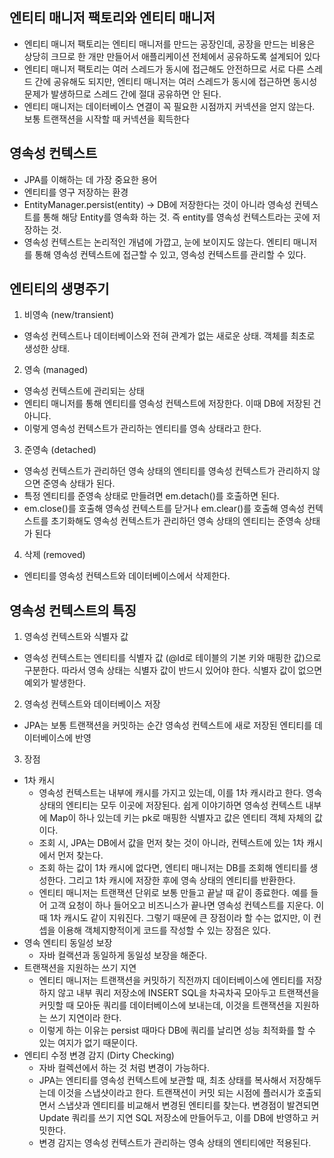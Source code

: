 ## 엔티티 매니저 팩토리와 엔티티 매니저


- 엔티티 매니저 팩토리는 엔티티 매니저를 만드는 공장인데, 공장을 만드는 비용은 상당히 크므로 한 개만 만들어서 애플리케이션 전체에서 공유하도록 설계되어 있다
- 엔티티 매니저 팩토리는 여러 스레드가 동시에 접근해도 안전하므로 서로 다른 스레드 간에 공유해도 되지만, 엔티티 매니저는 여러 스레드가 동시에 접근하면 동시성 문제가 발생하므로 스레드 간에 절대 공유하면 안 된다.
- 엔티티 매니저는 데이터베이스 연결이 꼭 필요한 시점까지 커넥션을 얻지 않는다. 보통 트랜잭션을 시작할 때 커넥션을 획득한다

## 영속성 컨텍스트


- JPA를 이해하는 데 가장 중요한 용어
- 엔티티를 영구 저장하는 환경
- EntityManager.persist(entity) → DB에 저장한다는 것이 아니라 영속성 컨텍스트를 통해 해당 Entity를 영속화 하는 것. 즉 entity를 영속성 컨텍스트라는 곳에 저장하는 것.
- 영속성 컨텍스트는 논리적인 개념에 가깝고, 눈에 보이지도 않는다. 엔티티 매니저를 통해 영속성 컨텍스트에 접근할 수 있고, 영속성 컨텍스트를 관리할 수 있다.

## 엔티티의 생명주기


1. 비영속 (new/transient) 
- 영속성 컨텍스트나 데이터베이스와 전혀 관계가 없는 새로운 상태. 객체를 최초로 생성한 상태.
2. 영속 (managed)
- 영속성 컨텍스트에 관리되는 상태
- 엔티티 매니저를 통해 엔티티를 영속성 컨텍스트에 저장한다. 이때 DB에 저장된 건 아니다.
- 이렇게 영속성 컨텍스트가 관리하는 엔티티를 영속 상태라고 한다.
3. 준영속 (detached)
- 영속성 컨텍스트가 관리하던 영속 상태의 엔티티를 영속성 컨텍스트가 관리하지 않으면 준영속 상태가 된다.
- 특정 엔티티를 준영속 상태로 만들려면 em.detach()를 호출하면 된다.
- em.close()를 호출해 영속성 컨텍스트를 닫거나 em.clear()를 호출해 영속성 컨텍스트를 초기화해도 영속성 컨텍스트가 관리하던 영속 상태의 엔티티는 준영속 상태가 된다
4. 삭제 (removed)
- 엔티티를 영속성 컨텍스트와 데이터베이스에서 삭제한다.

## 영속성 컨텍스트의 특징


1. 영속성 컨텍스트와 식별자 값
- 영속성 컨텍스트는 엔티티를 식별자 값 (@Id로 테이블의 기본 키와 매핑한 값)으로 구분한다. 따라서 영속 상태는 식별자 값이 반드시 있어야 한다. 식별자 값이 없으면 예외가 발생한다.
2. 영속성 컨텍스트와 데이터베이스 저장
- JPA는 보통 트랜잭션을 커밋하는 순간 영속성 컨텍스트에 새로 저장된 엔티티를 데이터베이스에 반영
3. 장점 
- 1차 캐시
    - 영속성 컨텍스트는 내부에 캐시를 가지고 있는데, 이를 1차 캐시라고 한다. 영속 상태의 엔티티는 모두 이곳에 저장된다. 쉽게 이야기하면 영속성 컨텍스트 내부에 Map이 하나 있는데 키는 pk로 매핑한 식별자고 값은 엔티티 객체 자체의 값이다.
    - 조회 시, JPA는 DB에서 값을 먼저 찾는 것이 아니라, 컨텍스트에 있는 1차 캐시에서 먼저 찾는다.
    - 조회 하는 값이 1차 캐시에 없다면, 엔티티 매니저는 DB를 조회해 엔티티를 생성한다. 그리고 1차 캐시에 저장한 후에 영속 상태의 엔티티를 반환한다.
    - 엔티티 매니저는 트랜잭션 단위로 보통 만들고 끝날 때 같이 종료한다. 예를 들어 고객 요청이 하나 들어오고 비즈니스가 끝나면 영속성 컨텍스트를 지운다. 이때 1차 캐시도 같이 지워진다. 그렇기 때문에 큰 장점이라 할 수는 없지만, 이 컨셉을 이용해 객체지향적이게 코드를 작성할 수 있는 장점은 있다.
- 영속 엔티티 동일성 보장
    - 자바 컬랙션과 동일하게 동일성 보장을 해준다.
- 트랜잭션을 지원하는 쓰기 지연
    - 엔티티 매니저는 트랜잭션을 커밋하기 직전까지 데이터베이스에 엔티티를 저장하지 않고 내부 쿼리 저장소에 INSERT SQL을 차곡차곡 모아두고 트랜잭션을 커밋할 때 모아둔 쿼리를 데이터베이스에 보내는데, 이것을 트랜잭션을 지원하는 쓰기 지연이라 한다.
    - 이렇게 하는 이유는 persist 때마다 DB에 쿼리를 날리면 성능 최적화를 할 수 있는 여지가 없기 때문이다.
- 엔티티 수정 변경 감지 (Dirty Checking)
    - 자바 컬렉션에서 하는 것 처럼 변경이 가능하다.
    - JPA는 엔티티를 영속성 컨텍스트에 보관할 때, 최초 상태를 복사해서 저장해두는데 이것을 스냅샷이라고 한다. 트랜잭션이 커밋 되는 시점에 플러시가 호출되면서 스냅샷과 엔티티를 비교해서 변경된 엔티티를 찾는다. 변경점이 발견되면 Update 쿼리를 쓰기 지연 SQL 저장소에 만들어두고, 이를 DB에 반영하고 커밋한다.
    - 변경 감지는 영속성 컨텍스트가 관리하는 영속 상태의 엔티티에만 적용된다.
